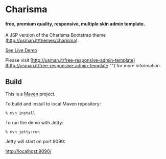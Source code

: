 Charisma 
========

#### free, premium quality, responsive, multiple skin admin template.

A JSP version of the Charisma Bootstrap theme (http://usman.it/themes/charisma).

[See Live Demo](http://usman.it/themes/charisma/ "")

Please visit [http://usman.it/free-responsive-admin-template](http://usman.it/free-responsive-admin-template "") for more information.

Build
-----
This is a [Maven](http://maven.apache.org/ "") project.

To build and install to local Maven repository:

```
% mvn install
```

To run the demo with Jetty: 

```
% mvn jetty:run
```

Jetty will start on port 9090:

[http://localhost:9090/](http://localhost:9090/ "") 
